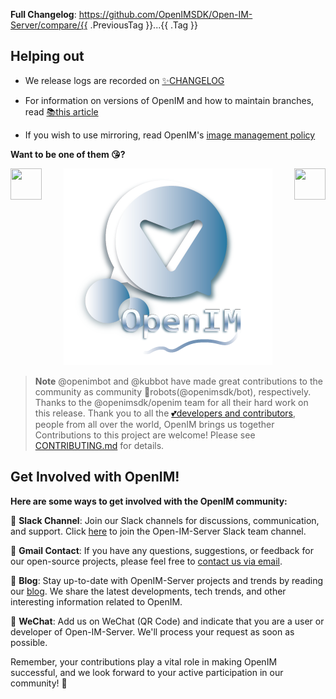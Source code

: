 
**Full Changelog**: https://github.com/OpenIMSDK/Open-IM-Server/compare/{{ .PreviousTag }}...{{ .Tag }}

## Helping out

+ We release logs are recorded on [✨CHANGELOG](https://github.com/OpenIMSDK/Open-IM-Server/blob/main/CHANGELOG/CHANGELOG.md)

+ For information on versions of OpenIM and how to maintain branches, read [📚this article](https://github.com/OpenIMSDK/Open-IM-Server/blob/main/docs/conversions/version.md)

+ If you wish to use mirroring, read OpenIM's [image management policy](https://github.com/OpenIMSDK/Open-IM-Server/blob/main/docs/conversions/images.md)

**Want to be one of them 😘?**

<p align="center">
<a href="https://github.com/kubbot" style="float: left; margin-right: 10px;">
<img src="https://github.com/openimbot/openimbot/blob/main/assets/icon/blue%E9%80%8F%E6%98%8E.png" width="50" height="50" />
</a>
<a href="https://www.openim.online">
<img src="https://github.com/OpenIMSDK/Open-IM-Server/blob/main/assets/logo/openim-logo.png" />
</a>
<a href="https://github.com/openimbot" style="float: right; margin-left: 10px;">
<img src="https://github.com/openimbot/openimbot/blob/main/assets/icon/red%E9%80%8F%E6%98%8E.png" width="50" height="50" />
</a>
</p>

> **Note**
> @openimbot and @kubbot have made great contributions to the community as community 🤖robots(@openimsdk/bot), respectively.
> Thanks to the @openimsdk/openim team for all their hard work on this release.
> Thank you to all the [💕developers and contributors](https://github.com/OpenIMSDK/Open-IM-Server/graphs/contributors), people from all over the world, OpenIM brings us together
> Contributions to this project are welcome! Please see [CONTRIBUTING.md](https://github.com/OpenIMSDK/Open-IM-Server/blob/main/CONTRIBUTING.md) for details.

## Get Involved with OpenIM!

**Here are some ways to get involved with the OpenIM community:**

📢 **Slack Channel**: Join our Slack channels for discussions, communication, and support. Click [here](https://join.slack.com/t/openimsdk/shared_invite/zt-1tmoj26uf-_FDy3dowVHBiGvLk9e5Xkg) to join the Open-IM-Server Slack team channel.

📧 **Gmail Contact**: If you have any questions, suggestions, or feedback for our open-source projects, please feel free to [contact us via email](https://mail.google.com/mail/?view=cm&fs=1&tf=1&to=winxu81@gmail.com).

📖 **Blog**: Stay up-to-date with OpenIM-Server projects and trends by reading our [blog](https://doc.rentsoft.cn/). We share the latest developments, tech trends, and other interesting information related to OpenIM.

📱 **WeChat**: Add us on WeChat (QR Code) and indicate that you are a user or developer of Open-IM-Server. We'll process your request as soon as possible.

Remember, your contributions play a vital role in making OpenIM successful, and we look forward to your active participation in our community! 🙌